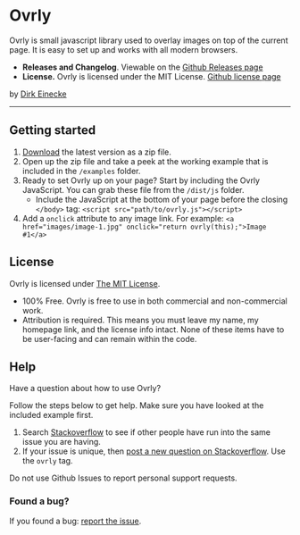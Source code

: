 # Ovrly

Ovrly is small javascript library used to overlay images on top of the current page. It is easy to set up and works with all modern browsers.

- **Releases and Changelog**. Viewable on the [Github Releases page](https://github.com/dirkeinecke/ovrly/releases)
- **License.** Ovrly is licensed under the MIT License. [Github license page](https://github.com/dirkeinecke/ovrly/blob/master/LICENSE)

by [Dirk Einecke](http://www.dirkeinecke.de)

---

## Getting started

1. [Download](https://github.com/dirkeinecke/ovrly/archive/master.zip) the latest version as a zip file.
2. Open up the zip file and take a peek at the working example that is included in the `/examples` folder.
3. Ready to set Ovrly up on your page? Start by including the Ovrly JavaScript. You can grab these file from the `/dist/js` folder.
   - Include the JavaScript at the bottom of your page before the closing `</body>` tag:
     `<script src="path/to/ovrly.js"></script>`
3. Add a `onclick` attribute to any image link. For example:
   `<a href="images/image-1.jpg" onclick="return ovrly(this);">Image #1</a>`
   
## License

Ovrly is licensed under [The MIT License](https://github.com/dirkeinecke/ovrly/blob/master/LICENSE).

* 100% Free. Ovrly is free to use in both commercial and non-commercial work.
* Attribution is required. This means you must leave my name, my homepage link, and the license info intact. None of these items have to be user-facing and can remain within the code.

## Help

Have a question about how to use Ovrly?

Follow the steps below to get help. Make sure you have looked at the included example first.

1. Search [Stackoverflow](http://stackoverflow.com/questions/tagged/ovrly) to see if other people have run into the same issue you are having.
2. If your issue is unique, then [post a new question on Stackoverflow](http://stackoverflow.com/questions/ask). Use the `ovrly` tag.

Do not use Github Issues to report personal support requests.

### Found a bug?

If you found a bug: [report the issue](https://github.com/dirkeinecke/ovrly/issues/new).
